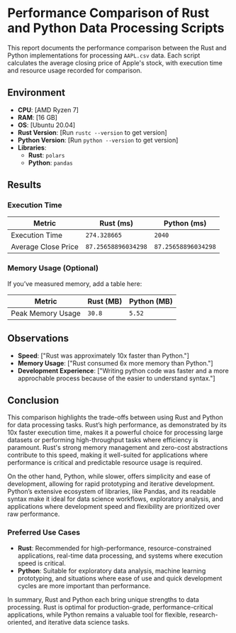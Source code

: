 # Performance Comparison of Rust and Python Data Processing Scripts

This report documents the performance comparison between the Rust and Python implementations for processing `AAPL.csv` data. Each script calculates the average closing price of Apple's stock, with execution time and resource usage recorded for comparison.

## Environment

- **CPU**: [AMD Ryzen 7]
- **RAM**: [16 GB]
- **OS**: [Ubuntu 20.04]
- **Rust Version**: [Run `rustc --version` to get version]
- **Python Version**: [Run `python --version` to get version]
- **Libraries**:
  - **Rust**: `polars`
  - **Python**: `pandas`

## Results

### Execution Time

| Metric               | Rust (ms)         | Python (ms)       |
|----------------------|-------------------|-------------------|
| Execution Time       |`274.328665`       |`2040`             |
| Average Close Price  |`87.25658896034298`|`87.25658896034298`|

### Memory Usage (Optional)

If you’ve measured memory, add a table here:

| Metric               | Rust (MB)         | Python (MB)       |
|----------------------|-------------------|-------------------|
| Peak Memory Usage    | `30.8`            | `5.52`            |

## Observations

- **Speed**: ["Rust was approximately 10x faster than Python."]
- **Memory Usage**: ["Rust consumed 6x more memory than Python."]
- **Development Experience**: ["Writing python code was faster and a more approchable process because of the easier to understand syntax."]


## Conclusion

This comparison highlights the trade-offs between using Rust and Python for data processing tasks. Rust’s high performance, as demonstrated by its 10x faster execution time, makes it a powerful choice for processing large datasets or performing high-throughput tasks where efficiency is paramount. Rust's strong memory management and zero-cost abstractions contribute to this speed, making it well-suited for applications where performance is critical and predictable resource usage is required.

On the other hand, Python, while slower, offers simplicity and ease of development, allowing for rapid prototyping and iterative development. Python’s extensive ecosystem of libraries, like Pandas, and its readable syntax make it ideal for data science workflows, exploratory analysis, and applications where development speed and flexibility are prioritized over raw performance.

### Preferred Use Cases
- **Rust**: Recommended for high-performance, resource-constrained applications, real-time data processing, and systems where execution speed is critical.
- **Python**: Suitable for exploratory data analysis, machine learning prototyping, and situations where ease of use and quick development cycles are more important than performance.

In summary, Rust and Python each bring unique strengths to data processing. Rust is optimal for production-grade, performance-critical applications, while Python remains a valuable tool for flexible, research-oriented, and iterative data science tasks.
